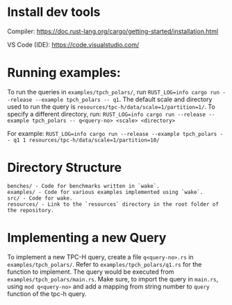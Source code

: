 # Install dev tools
Compiler: https://doc.rust-lang.org/cargo/getting-started/installation.html

VS Code (IDE): https://code.visualstudio.com/

# Running examples:
To run the queries in `examples/tpch_polars/`, run `RUST_LOG=info cargo run --release --example tpch_polars -- q1`. The default scale and directory used to run the query is `resources/tpc-h/data/scale=1/partition=1/`. To specify a different directory, run:
`RUST_LOG=info cargo run --release --example tpch_polars -- q<query-no> <scale> <directory>`

For example:
`RUST_LOG=info cargo run --release --example tpch_polars -- q1 1 resources/tpc-h/data/scale=1/partition=10/`

# Directory Structure
```
benches/ - Code for benchmarks written in `wake`.
examples/ - Code for various examples implemented using `wake`.
src/ - Code for wake.
resources/ - Link to the `resources` directory in the root folder of the repository.
```

# Implementing a new Query
To implement a new TPC-H query, create a file `q<query-no>.rs` in `examples/tpch_polars/`. Refer to `examples/tpch_polars/q1.rs` for the function to implement. The query would be executed from `examples/tpch_polars/main.rs`. Make sure, to import the query in `main.rs`, using `mod q<query-no>` and add a mapping from string number to `query` function of the tpc-h query.